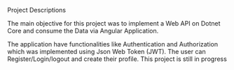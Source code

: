 Project Descriptions

The main objective for this project was to implement a Web API on Dotnet Core and consume the Data via Angular Application.

The application have functionalities like Authentication and Authorization which was implemented using Json Web Token (JWT).
The user can Register/Login/logout and create their profile. 
This project is still in progress
